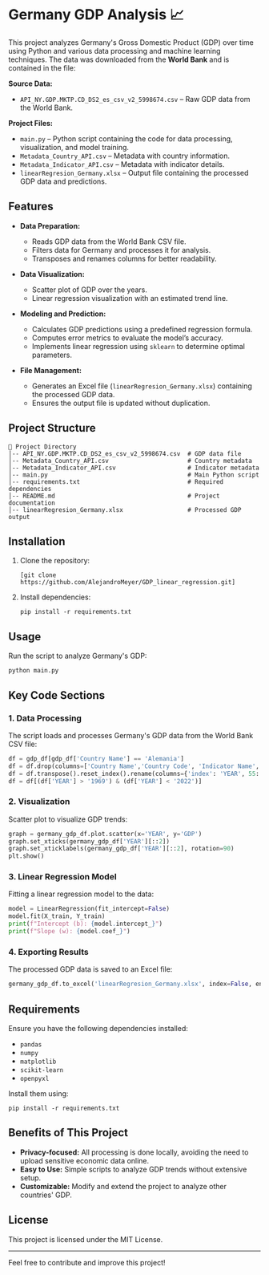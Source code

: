 # Germany GDP Analysis 📈  

This project analyzes Germany's Gross Domestic Product (GDP) over time using Python and various data processing and machine learning techniques. The data was downloaded from the **World Bank** and is contained in the file:  

**Source Data:**  
- `API_NY.GDP.MKTP.CD_DS2_es_csv_v2_5998674.csv` – Raw GDP data from the World Bank.  

**Project Files:**  
- `main.py` – Python script containing the code for data processing, visualization, and model training.  
- `Metadata_Country_API.csv` – Metadata with country information.  
- `Metadata_Indicator_API.csv` – Metadata with indicator details.  
- `linearRegresion_Germany.xlsx` – Output file containing the processed GDP data and predictions.  

## Features  

- **Data Preparation:**  
  - Reads GDP data from the World Bank CSV file.  
  - Filters data for Germany and processes it for analysis.  
  - Transposes and renames columns for better readability.  

- **Data Visualization:**  
  - Scatter plot of GDP over the years.  
  - Linear regression visualization with an estimated trend line.  

- **Modeling and Prediction:**  
  - Calculates GDP predictions using a predefined regression formula.  
  - Computes error metrics to evaluate the model’s accuracy.  
  - Implements linear regression using `sklearn` to determine optimal parameters.  

- **File Management:**  
  - Generates an Excel file (`linearRegresion_Germany.xlsx`) containing the processed GDP data.  
  - Ensures the output file is updated without duplication.  

## Project Structure  

```
📂 Project Directory  
│-- API_NY.GDP.MKTP.CD_DS2_es_csv_v2_5998674.csv  # GDP data file  
│-- Metadata_Country_API.csv                      # Country metadata  
│-- Metadata_Indicator_API.csv                    # Indicator metadata  
│-- main.py                                       # Main Python script  
│-- requirements.txt                              # Required dependencies  
│-- README.md                                     # Project documentation  
│-- linearRegresion_Germany.xlsx                  # Processed GDP output  
```

## Installation  

1. Clone the repository:  
   ```shell
   [git clone https://github.com/AlejandroMeyer/GDP_linear_regression.git]
   ```

2. Install dependencies:  
   ```shell
   pip install -r requirements.txt
   ```

## Usage  

Run the script to analyze Germany's GDP:  
```shell
python main.py
```

## Key Code Sections  

### 1. Data Processing  
The script loads and processes Germany's GDP data from the World Bank CSV file:  
```python
df = gdp_df[gdp_df['Country Name'] == 'Alemania']
df = df.drop(columns=['Country Name','Country Code', 'Indicator Name', 'Indicator Code'])
df = df.transpose().reset_index().rename(columns={'index': 'YEAR', 55: 'GDP'})
df = df[(df['YEAR'] > '1969') & (df['YEAR'] < '2022')]
```

### 2. Visualization  
Scatter plot to visualize GDP trends:  
```python
graph = germany_gdp_df.plot.scatter(x='YEAR', y='GDP')
graph.set_xticks(germany_gdp_df['YEAR'][::2])
graph.set_xticklabels(germany_gdp_df['YEAR'][::2], rotation=90)
plt.show()
```

### 3. Linear Regression Model  
Fitting a linear regression model to the data:  
```python
model = LinearRegression(fit_intercept=False)
model.fit(X_train, Y_train)
print(f"Intercept (b): {model.intercept_}")
print(f"Slope (w): {model.coef_}")
```

### 4. Exporting Results  
The processed GDP data is saved to an Excel file:  
```python
germany_gdp_df.to_excel('linearRegresion_Germany.xlsx', index=False, engine='openpyxl')
```

## Requirements  

Ensure you have the following dependencies installed:  
- `pandas`  
- `numpy`  
- `matplotlib`  
- `scikit-learn`  
- `openpyxl`  

Install them using:  
```shell
pip install -r requirements.txt
```

## Benefits of This Project  

- **Privacy-focused:** All processing is done locally, avoiding the need to upload sensitive economic data online.  
- **Easy to Use:** Simple scripts to analyze GDP trends without extensive setup.  
- **Customizable:** Modify and extend the project to analyze other countries' GDP.  

## License  

This project is licensed under the MIT License.  

---

Feel free to contribute and improve this project!
